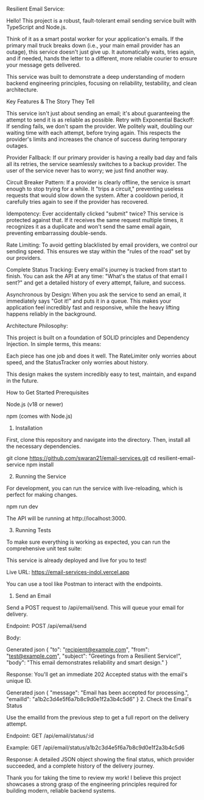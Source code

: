 Resilient Email Service:

Hello! This project is a robust, fault-tolerant email sending service built with TypeScript and Node.js.

Think of it as a smart postal worker for your application's emails. If the primary mail truck breaks down (i.e., your main email provider has an outage), this service doesn't just give up. It automatically waits, tries again, and if needed, hands the letter to a different, more reliable courier to ensure your message gets delivered.

This service was built to demonstrate a deep understanding of modern backend engineering principles, focusing on reliability, testability, and clean architecture.

Key Features & The Story They Tell

This service isn't just about sending an email; it's about guaranteeing the attempt to send it is as reliable as possible.
Retry with Exponential Backoff: If sending fails, we don't spam the provider. We politely wait, doubling our waiting time with each attempt, before trying again. This respects the provider's limits and increases the chance of success during temporary outages.

Provider Fallback: If our primary provider is having a really bad day and fails all its retries, the service seamlessly switches to a backup provider. The user of the service never has to worry; we just find another way.

Circuit Breaker Pattern: If a provider is clearly offline, the service is smart enough to stop trying for a while. It "trips a circuit," preventing useless requests that would slow down the system. After a cooldown period, it carefully tries again to see if the provider has recovered.

Idempotency: Ever accidentally clicked "submit" twice? This service is protected against that. If it receives the same request multiple times, it recognizes it as a duplicate and won't send the same email again, preventing embarrassing double-sends.

Rate Limiting: To avoid getting blacklisted by email providers, we control our sending speed. This ensures we stay within the "rules of the road" set by our providers.

Complete Status Tracking: Every email's journey is tracked from start to finish. You can ask the API at any time: "What's the status of that email I sent?" and get a detailed history of every attempt, failure, and success.

Asynchronous by Design: When you ask the service to send an email, it immediately says "Got it!" and puts it in a queue. This makes your application feel incredibly fast and responsive, while the heavy lifting happens reliably in the background.

Architecture Philosophy:

This project is built on a foundation of SOLID principles and Dependency Injection. In simple terms, this means:

Each piece has one job and does it well. The RateLimiter only worries about speed, and the StatusTracker only worries about history.


This design makes the system incredibly easy to test, maintain, and expand in the future.

How to Get Started
Prerequisites

Node.js (v18 or newer)

npm (comes with Node.js)

1. Installation

First, clone this repository and navigate into the directory. Then, install all the necessary dependencies.

git clone https://github.com/swaran21/email-services.git
cd resilient-email-service
npm install

2. Running the Service

For development, you can run the service with live-reloading, which is perfect for making changes.

npm run dev

The API will be running at http://localhost:3000.

3. Running Tests

To make sure everything is working as expected, you can run the comprehensive unit test suite:

This service is already deployed and live for you to test!

Live URL: https://email-services-indol.vercel.app

You can use a tool like Postman to interact with the endpoints.

1. Send an Email

Send a POST request to /api/email/send. This will queue your email for delivery.

Endpoint: POST /api/email/send

Body:

Generated json
{
  "to": "recipient@example.com",
  "from": "test@example.com",
  "subject": "Greetings from a Resilient Service!",
  "body": "This email demonstrates reliability and smart design."
}

Response: You'll get an immediate 202 Accepted status with the email's unique ID.

Generated json
{
  "message": "Email has been accepted for processing.",
  "emailId": "a1b2c3d4e5f6a7b8c9d0e1f2a3b4c5d6"
}
2. Check the Email's Status

Use the emailId from the previous step to get a full report on the delivery attempt.

Endpoint: GET /api/email/status/:id

Example: GET /api/email/status/a1b2c3d4e5f6a7b8c9d0e1f2a3b4c5d6

Response: A detailed JSON object showing the final status, which provider succeeded, and a complete history of the delivery journey.

Thank you for taking the time to review my work! I believe this project showcases a strong grasp of the engineering principles required for building modern, reliable backend systems.